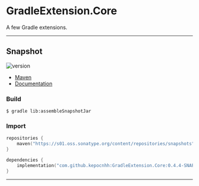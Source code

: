 # GradleExtension.Core
A few Gradle extensions.

---

## Snapshot

![version](https://img.shields.io/static/v1?label=version&message=0.4.4-SNAPSHOT&labelColor=212121&color=2962ff&style=flat)

- [Maven](https://s01.oss.sonatype.org/content/repositories/snapshots/com/github/kepocnhh/GradleExtension.Core/0.4.4-SNAPSHOT)
- [Documentation](https://StanleyProjects.github.io/GradleExtension.Core/doc/0.4.4-SNAPSHOT)

### Build
```
$ gradle lib:assembleSnapshotJar
```

### Import
```kotlin
repositories {
    maven("https://s01.oss.sonatype.org/content/repositories/snapshots")
}

dependencies {
    implementation("com.github.kepocnhh:GradleExtension.Core:0.4.4-SNAPSHOT")
}
```

---
